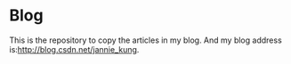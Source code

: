 # Blog
This is the repository to copy the articles in my blog. And my blog address is:http://blog.csdn.net/jannie_kung.
